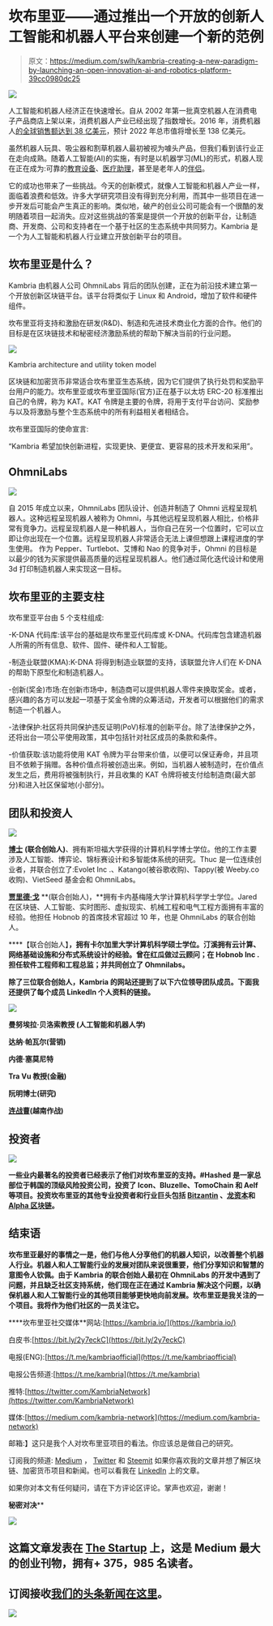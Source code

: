 # 坎布里亚——通过推出一个开放的创新人工智能和机器人平台来创建一个新的范例

> 原文：<https://medium.com/swlh/kambria-creating-a-new-paradigm-by-launching-an-open-innovation-ai-and-robotics-platform-39cc0980dc25>

![](img/70b8cb836cd5849101b1470ee049bdfc.png)

人工智能和机器人经济正在快速增长。自从 2002 年第一批真空机器人在消费电子产品商店上架以来，消费机器人产业已经出现了指数增长。2016 年，消费机器人[的全球销售额达到 38 亿美元](https://www.tractica.com/research/consumer-robotics/)，预计 2022 年总市值将增长至 138 亿美元。

虽然机器人玩具、吸尘器和割草机器人最初被视为噱头产品，但我们看到该行业正在走向成熟。随着人工智能(AI)的实施，有时是以机器学习(ML)的形式，机器人现在正在成为:可靠的[教育设备](https://www.richardvanhooijdonk.com/en/blog/robots-education-are-here-and-they-arent-going-anywhere/)、[医疗助理](https://medicalfuturist.com/robotics-healthcare)，甚至是老年人的[伴侣](https://www.engadget.com/2017/08/29/robot-caregivers-are-saving-the-elderly-from-lives-of-loneliness/)。

它的成功也带来了一些挑战。今天的创新模式，就像人工智能和机器人产业一样，面临着浪费和低效。许多大学研究项目没有得到充分利用，而其中一些项目在进一步开发后可能会产生真正的影响。类似地，破产的创业公司可能会有一个很酷的发明随着项目一起消失。应对这些挑战的答案是提供一个开放的创新平台，让制造商、开发商、公司和支持者在一个基于社区的生态系统中共同努力。Kambria 是一个为人工智能和机器人行业建立开放创新平台的项目。

## **坎布里亚是什么？**

Kambria 由机器人公司 OhmniLabs 背后的团队创建，正在为前沿技术建立第一个开放创新区块链平台。该平台将类似于 Linux 和 Android，增加了软件和硬件组件。

坎布里亚将支持和激励在研发(R&D)、制造和先进技术商业化方面的合作。他们的目标是在区块链技术和秘密经济激励系统的帮助下解决当前的行业问题。

![](img/3b3b653efe76ae00b5f6a05b9e9f0f59.png)

Kambria architecture and utility token model

区块链和加密货币非常适合坎布里亚生态系统，因为它们提供了执行处罚和奖励平台用户的能力。坎布里亚或坎布里亚国际(官方)正在基于以太坊 ERC-20 标准推出自己的令牌，称为 KAT。KAT 令牌是主要的令牌，将用于支付平台访问、奖励参与以及将激励与整个生态系统中的所有利益相关者相结合。

坎布里亚国际的使命宣言:

“Kambria 希望加快创新进程，实现更快、更便宜、更容易的技术开发和采用”。

## **OhmniLabs**

![](img/4c8109e06768149c13b3c9c32e67b392.png)

自 2015 年成立以来，OhmniLabs 团队设计、创造并制造了 Ohmni 远程呈现机器人。这种远程呈现机器人被称为 Ohmni，与其他远程呈现机器人相比，价格非常有竞争力。远程呈现机器人是一种机器人，当你自己在另一个位置时，它可以立即让你出现在一个位置。远程呈现机器人非常适合无法上课但想跟上课程进度的学生使用。
作为 Pepper、Turtlebot、艾博和 Nao 的竞争对手，Ohmni 的目标是以最少的钱为买家提供最高质量的远程呈现机器人。他们通过简化迭代设计和使用 3d 打印制造机器人来实现这一目标。

## **坎布里亚的主要支柱**

坎布里亚平台由 5 个支柱组成:

-K-DNA 代码库:该平台的基础是坎布里亚代码库或 K-DNA。代码库包含建造机器人所需的所有信息、软件、固件、硬件和人工智能。

-制造业联盟(KMA):K-DNA 将得到制造业联盟的支持，该联盟允许人们在 K-DNA 的帮助下原型化和制造机器人。

-创新(奖金)市场:在创新市场中，制造商可以提供机器人零件来换取奖金。或者，感兴趣的各方可以发起一项基于奖金令牌的众筹活动，开发者可以根据他们的需求制造一个机器人。

-法律保护:社区将共同保护违反证明(PoV)标准的创新平台。除了法律保护之外，还将出台一项公平使用政策，其中包括针对社区成员的条款和条件。

-价值获取:该功能将使用 KAT 令牌为平台带来价值，以便可以保证寿命，并且项目不依赖于捐赠。各种价值点将被创造出来。例如，当机器人被制造时，在价值点发生之后，费用将被强制执行，并且收集的 KAT 令牌将被支付给制造商(最大部分)和进入社区保留地(小部分)。

## **团队和投资人**

![](img/a68dbb8c6735b13df77bebabb62bfbd6.png)

[**博士**](https://www.linkedin.com/in/thucvu/) **(联合创始人)**、拥有斯坦福大学获得的计算机科学博士学位。他的工作主要涉及人工智能、博弈论、锦标赛设计和多智能体系统的研究。Thuc 是一位连续创业者，并联合创立了:Evolet Inc .、Katango(被谷歌收购)、Tappy(被 Weeby.co 收购)、VietSeed 基金会和 OhmniLabs。

[**贾里德·戈**](https://www.linkedin.com/in/jaredgo/) **(联合创始人)，**拥有卡内基梅隆大学计算机科学学士学位。Jared 在区块链、人工智能、实时图形、虚拟现实、机械工程和电气工程方面拥有丰富的经验。他担任 Hobnob 的首席技术官超过 10 年，也是 OhmniLabs 的联合创始人。

[](https://www.linkedin.com/in/txtan/)****【联合创始人】**，拥有卡尔加里大学计算机科学硕士学位。汀溪拥有云计算、网络基础设施和分布式系统设计的经验。曾在红瓜做过云顾问；在 Hobnob Inc .担任软件工程师和工程总监；并共同创立了 Ohmnilabs。**

**除了三位联合创始人，Kambria 的网站还提到了以下六位领导团队成员。下面我还提供了每个成员 LinkedIn 个人资料的链接。**

**![](img/52b02ada975301d19a7a619d24434b21.png)**

**曼努埃拉·贝洛索教授 (人工智能和机器人学)**

**达纳·帕瓦尔(营销)**

**内德·塞莫尼特**

**Tra Vu 教授(金融)**

**阮明博士(研究)**

**[连战曹](https://www.linkedin.com/in/caolien/)(越南作战)**

## ****投资者****

**![](img/4a2167e60508ee3e1d63899258f3e456.png)**

**一些业内最著名的投资者已经表示了他们对坎布里亚的支持。#Hashed 是一家总部位于韩国的顶级风险投资公司，投资了 Icon、Bluzelle、TomoChain 和 Aelf 等项目。投资坎布里亚的其他专业投资者和行业巨头包括 [Bitzantin](http://bitzantin.com/?utm_source=hypernum.com) 、[龙资本](https://www.dragoncapital.com/?utm_source=hypernum.com)和 [Alpha 区块链](https://www.alpha-blockchain.co/?utm_source=hypernum.com)。**

## ****结束语****

**坎布里亚最好的事情之一是，他们与他人分享他们的机器人知识，以改善整个机器人行业。机器人和人工智能行业的发展对团队来说很重要，他们分享知识和智慧的意图令人钦佩。由于 Kambria 的联合创始人最初在 OhmniLabs 的开发中遇到了问题，并且缺乏社区支持系统，他们现在正在通过 Kambria 解决这个问题，以确保机器人和人工智能行业的其他项目能够更快地向前发展。坎布里亚是我关注的一个项目。我将作为他们社区的一员关注它。**

****坎布里亚社交媒体**网站:[https://kambria.io/](https://kambria.io/)

白皮书:[https://bit.ly/2y7eckC](https://bit.ly/2y7eckC)

电报(ENG):[https://t.me/kambriaofficial](https://t.me/kambriaofficial)

电报公告频道:[https://t.me/kambria](https://t.me/kambria)

推特:[https://twitter.com/KambriaNetwork](https://twitter.com/KambriaNetwork)

媒体:[https://medium.com/kambria-network](https://medium.com/kambria-network)

邮箱:】这只是我个人对坎布里亚项目的看法。你应该总是做自己的研究。

订阅我的频道: [Medium](/@cultcrypto) ， [Twitter](https://twitter.com/CryptoShowdown) 和 [Steemit](https://steemit.com/@cryptoshowdown) 如果你喜欢我的文章并想了解区块链、加密货币项目和新闻。也可以看我在 [LinkedIn](https://www.linkedin.com/in/donjohanson/) 上的文章。

如果你对本文有任何疑问，请在下方评论区评论。掌声也欢迎，谢谢！

**秘密对决****

**[![](img/308a8d84fb9b2fab43d66c117fcc4bb4.png)](https://medium.com/swlh)**

## **这篇文章发表在 [The Startup](https://medium.com/swlh) 上，这是 Medium 最大的创业刊物，拥有+ 375，985 名读者。**

## **订阅接收[我们的头条新闻在这里](http://growthsupply.com/the-startup-newsletter/)。**

**[![](img/b0164736ea17a63403e660de5dedf91a.png)](https://medium.com/swlh)**